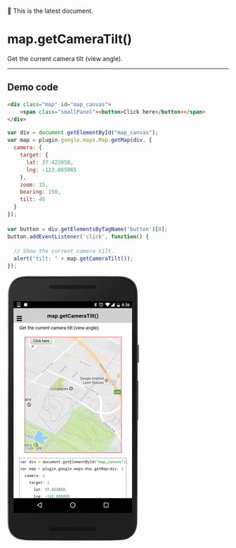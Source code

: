 :green_heart: This is the latest document.

# map.getCameraTilt()

Get the current camera tilt (view angle).

------------------------------------------------------------

## Demo code

```html
<div class="map" id="map_canvas">
    <span class="smallPanel"><button>Click here</button></span>
</div>
```

```js
var div = document.getElementById("map_canvas");
var map = plugin.google.maps.Map.getMap(div, {
  camera: {
    target: {
      lat: 37.422858,
      lng: -122.085065
    },
    zoom: 15,
    bearing: 150,
    tilt: 45
  }
});

var button = div.getElementsByTagName('button')[0];
button.addEventListener('click', function() {

  // Show the current camera tilt.
  alert("tilt: " + map.getCameraTilt());
});

```

![](image.gif)
